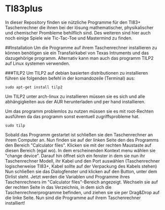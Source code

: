 TI83plus
========

In dieser Repository finden sie nützliche Programme für den TI83+ Taschenrechner die ihnen bei der lösung mathematischer,
physikalischer und chemischer Prombleme behilflich sind. Des weiteren sind hier auch noch einige Spiele wie Tic-Tac-Toe
und Mastermind zu finden.


##Installation
Um die Programme auf ihrem Taschenrechner installieren zu können benötigen sie ein Transfairkabel von Texas Intruments und
das dazugehörige programm. Alternativ kann man auch das programm TILP2 auf Linux systemen verwenden.

###TILP2
Um TILP2 auf debian
basierten distributionen zu installieren führen sie folgenden befehl in der komandozeile (Terminal) aus:

    sudo apt-get install tilp2

Um TILP2 unter arch-linux zu installieren müssen sie es sich und alle abhängigkeiten aus der AUR herunterladen und per hand
installieren.

Um das programm problemlos zu nutzen müssen sie es mit root-Rechten ausführen da das programm sonst eventuell zugriffsprobleme hat.

    sudo tilp


Sobald das Programm gestartet ist schließen sie den Taschenrechner an ihrem Computer an.
Nun finden sie auf der linken Seite den des Programms den Bereich "Calculator  files". Klicken sie mit der rechten Maustaste auf diesen Bereich
(egal wo). In dem erscheinenden Kontext menu wählen sie "change device". Darauf hin öffnet sich ein fenster in dem sie nun ihr Taschenrechner
Modell, ihr Kabel und den Port auswählen (Taschenrechner logischerweise TI83+, Kabel sollte auf der Verpackung des Kabels stehen)
Nun schließen sie das Dialogfenster und klicken auf den Button, unter dem Dirlist steht. Jetzt werden die Variablen und Programme
ihres Taschenrechners im "Calculator files"-Bereich angezeigt. Wechseln sie auf der rechten Seite in das Verzeichnis, in dem
sich die Taschenrechnerprogramme befinden, und ziehen sie sie per Drag&Drop auf die linke Seite. Nun sind die Programme auf ihrem
Taschenrechner installiert!

